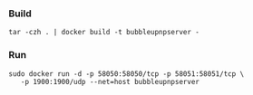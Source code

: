 ### Build

```
tar -czh . | docker build -t bubbleupnpserver -
```

### Run

```
sudo docker run -d -p 58050:58050/tcp -p 58051:58051/tcp \
   -p 1900:1900/udp --net=host bubbleupnpserver
```
